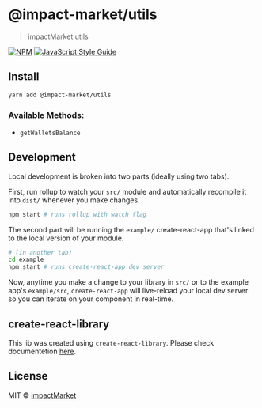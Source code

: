 # @impact-market/utils

> impactMarket utils

[![NPM](https://img.shields.io/npm/v/@impact-market/utils.svg)](https://www.npmjs.com/package/@impact-market/utils) [![JavaScript Style Guide](https://img.shields.io/badge/code_style-standard-brightgreen.svg)](https://standardjs.com)

## Install

```bash
yarn add @impact-market/utils
```

### Available Methods:

- `getWalletsBalance`

## Development

Local development is broken into two parts (ideally using two tabs).

First, run rollup to watch your `src/` module and automatically recompile it into `dist/` whenever you make changes.

```bash
npm start # runs rollup with watch flag
```

The second part will be running the `example/` create-react-app that's linked to the local version of your module.

```bash
# (in another tab)
cd example
npm start # runs create-react-app dev server
```

Now, anytime you make a change to your library in `src/` or to the example app's `example/src`, `create-react-app` will live-reload your local dev server so you can iterate on your component in real-time.

## create-react-library

This lib was created using `create-react-library`.
Please check documentetion [here](https://github.com/transitive-bullshit/create-react-library).

## License

MIT © [impactMarket](https://github.com/impactMarket)
